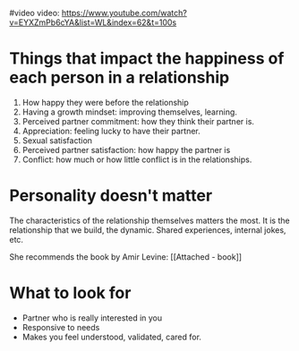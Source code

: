 #video 
video: https://www.youtube.com/watch?v=EYXZmPb6cYA&list=WL&index=62&t=100s
# Things that impact the happiness of each person in a relationship 

1. How happy they were before the relationship 
2. Having a growth mindset: improving themselves, learning. 
3. Perceived partner commitment: how they think their partner is. 
4. Appreciation: feeling lucky to have their partner. 
5. Sexual satisfaction 
6. Perceived partner satisfaction: how happy the partner is 
7. Conflict: how much or how little conflict is in the relationships. 
# Personality doesn't matter

The characteristics of the relationship themselves matters the most. It is the relationship that we build, the dynamic. 
Shared experiences, internal jokes, etc. 

She recommends the book by Amir Levine: [[Attached - book]]

# What to look for 

- Partner who is really interested in you
- Responsive to needs
- Makes you feel understood, validated, cared for.
